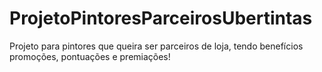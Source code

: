 # ProjetoPintoresParceirosUbertintas
Projeto para pintores que queira ser parceiros de loja, tendo benefícios promoções, pontuações e premiações!
